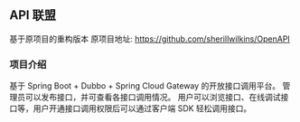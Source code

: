 ## API 联盟
基于原项目的重构版本
原项目地址: https://github.com/sherillwilkins/OpenAPI
### 项目介绍
基于 Spring Boot + Dubbo + Spring Cloud Gateway 的开放接口调用平台。
管理员可以发布接口，并可查看各接口调用情况。
用户可以浏览接口、在线调试接口等，用户开通接口调用权限后可以通过客户端 SDK 轻松调用接口。